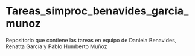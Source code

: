 # Tareas_simproc_benavides_garcia_munoz
Repositorio que contiene las tareas en equipo de Daniela Benavides, Renatta García y Pablo Humberto Muñoz
